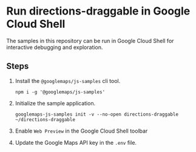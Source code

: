 # Run directions-draggable in Google Cloud Shell

The samples in this repository can be run in Google Cloud Shell for interactive debugging and exploration.

## Steps

1. Install the `@googlemaps/js-samples` cli tool.

    ```
    npm i -g '@googlemaps/js-samples'
    ```
1. Initialize the sample application. 
    ```
    googlemaps-js-samples init -v --no-open directions-draggable ~/directions-draggable
    ```
1. Enable `Web Preview` in the Google Cloud Shell toolbar
1. Update the Google Maps API key in the `.env` file.
